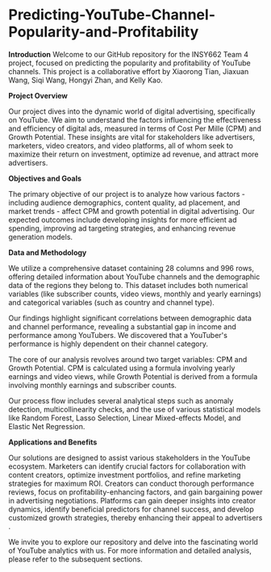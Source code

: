 # Predicting-YouTube-Channel-Popularity-and-Profitability


**Introduction**
Welcome to our GitHub repository for the INSY662 Team 4 project, focused on predicting the popularity and profitability of YouTube channels. This project is a collaborative effort by Xiaorong Tian, Jiaxuan Wang, Siqi Wang, Hongyi Zhan, and Kelly Kao.

**Project Overview**

Our project dives into the dynamic world of digital advertising, specifically on YouTube. We aim to understand the factors influencing the effectiveness and efficiency of digital ads, measured in terms of Cost Per Mille (CPM) and Growth Potential. These insights are vital for stakeholders like advertisers, marketers, video creators, and video platforms, all of whom seek to maximize their return on investment, optimize ad revenue, and attract more advertisers.

**Objectives and Goals**

The primary objective of our project is to analyze how various factors - including audience demographics, content quality, ad placement, and market trends - affect CPM and growth potential in digital advertising. Our expected outcomes include developing insights for more efficient ad spending, improving ad targeting strategies, and enhancing revenue generation models​​.

**Data and Methodology**

We utilize a comprehensive dataset containing 28 columns and 996 rows, offering detailed information about YouTube channels and the demographic data of the regions they belong to. This dataset includes both numerical variables (like subscriber counts, video views, monthly and yearly earnings) and categorical variables (such as country and channel type).

Our findings highlight significant correlations between demographic data and channel performance, revealing a substantial gap in income and performance among YouTubers. We discovered that a YouTuber's performance is highly dependent on their channel category​​.

The core of our analysis revolves around two target variables: CPM and Growth Potential. CPM is calculated using a formula involving yearly earnings and video views, while Growth Potential is derived from a formula involving monthly earnings and subscriber counts​​.

Our process flow includes several analytical steps such as anomaly detection, multicollinearity checks, and the use of various statistical models like Random Forest, Lasso Selection, Linear Mixed-effects Model, and Elastic Net Regression​​.

**Applications and Benefits**

Our solutions are designed to assist various stakeholders in the YouTube ecosystem. Marketers can identify crucial factors for collaboration with content creators, optimize investment portfolios, and refine marketing strategies for maximum ROI. Creators can conduct thorough performance reviews, focus on profitability-enhancing factors, and gain bargaining power in advertising negotiations. Platforms can gain deeper insights into creator dynamics, identify beneficial predictors for channel success, and develop customized growth strategies, thereby enhancing their appeal to advertisers​​.

We invite you to explore our repository and delve into the fascinating world of YouTube analytics with us. For more information and detailed analysis, please refer to the subsequent sections.





